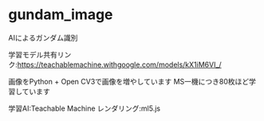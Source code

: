# gundam_image
AIによるガンダム識別

学習モデル共有リンク:https://teachablemachine.withgoogle.com/models/kX1iM6VI_/

画像をPython + Open CV3で画像を増やしています
MS一機につき80枚ほど学習しています

学習AI:Teachable Machine
レンダリング:ml5.js
